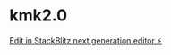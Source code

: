 # kmk2.0

[Edit in StackBlitz next generation editor ⚡️](https://stackblitz.com/~/github.com/Othsmatou/kmk2.0)